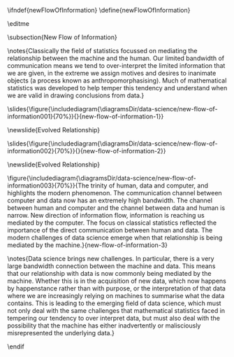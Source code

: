 \ifndef{newFlowOfInformation}
\define{newFlowOfInformation}

\editme

\subsection{New Flow of Information}

\notes{Classically the field of statistics focussed on mediating the relationship between the machine and the human. Our limited bandwidth of communication means we tend to over-interpret the limited information that we are given, in the extreme we assign motives and desires to inanimate objects (a process known as anthropomorphasising). Much of mathematical statistics was developed to help temper this tendency and understand when we are valid in drawing conclusions from data.}

\slides{\figure{\includediagram{\diagramsDir/data-science/new-flow-of-information001}{70%}}{}{new-flow-of-information-1}}

\newslide{Evolved Relationship}

\slides{\figure{\includediagram{\diagramsDir/data-science/new-flow-of-information002}{70%}}{}{new-flow-of-information-2}}

\newslide{Evolved Relationship}

\figure{\includediagram{\diagramsDir/data-science/new-flow-of-information003}{70%}}{The trinity of human, data and computer, and highlights the modern phenomenon. The communication channel between computer and data now has an extremely high bandwidth. The channel between human and computer and the channel between data and human is narrow. New direction of information flow, information is reaching us mediated by the computer. The focus on classical statistics reflected the importance of the direct communication between human and data. The modern challenges of data science emerge when that relationship is being mediated by the machine.}{new-flow-of-information-3}

\notes{Data science brings new challenges. In particular, there is a very large bandwidth connection between the machine and data. This means that our relationship with data is now commonly being mediated by the machine. Whether this is in the acquisition of new data, which now happens by happenstance rather than with purpose, or the interpretation of that data where we are increasingly relying on machines to summarise what the data contains. This is leading to the emerging field of data science, which must not only deal with the same challenges that mathematical statistics faced in tempering our tendency to over interpret data, but must also deal with the possibility that the machine has either inadvertently or malisciously misrepresented the underlying data.}

\endif

